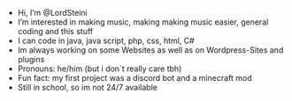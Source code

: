 - Hi, I’m @LordSteini
- I’m interested in making music, making making music easier, general coding and this stuff
- I can code in java, java script, php, css, html, C#
- Im always working on some Websites as well as on Wordpress-Sites and plugins
- Pronouns: he/him (but i don´t really care tbh)
- Fun fact: my first project was a discord bot and a minecraft mod
- Still in school, so im not 24/7 available


<!---
LordSteini/LordSteini is a ✨ special ✨ repository because its `README.md` (this file) appears on your GitHub profile.
You can click the Preview link to take a look at your changes.
--->
